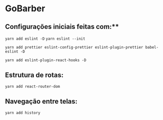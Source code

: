 # GoBarber

## Configurações iniciais feitas com:**

`yarn add eslint -D`
`yarn eslint --init`

`yarn add prettier eslint-config-prettier eslint-plugin-prettier babel-eslint -D`

`yarn add eslint-plugin-react-hooks -D`

## Estrutura de rotas:

`yarn add react-router-dom`

## Navegação entre telas:

`yarn add history`
